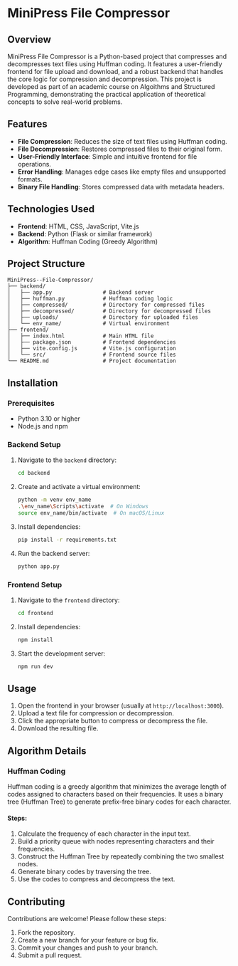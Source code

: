 # MiniPress File Compressor

## Overview

MiniPress File Compressor is a Python-based project that compresses and decompresses text files using Huffman coding. It features a user-friendly frontend for file upload and download, and a robust backend that handles the core logic for compression and decompression. This project is developed as part of an academic course on Algoithms and Structured Programming, demonstrating the practical application of theoretical concepts to solve real-world problems.

## Features

- **File Compression**: Reduces the size of text files using Huffman coding.
- **File Decompression**: Restores compressed files to their original form.
- **User-Friendly Interface**: Simple and intuitive frontend for file operations.
- **Error Handling**: Manages edge cases like empty files and unsupported formats.
- **Binary File Handling**: Stores compressed data with metadata headers.

## Technologies Used

- **Frontend**: HTML, CSS, JavaScript, Vite.js
- **Backend**: Python (Flask or similar framework)
- **Algorithm**: Huffman Coding (Greedy Algorithm)

## Project Structure

```
MiniPress--File-Compressor/
├── backend/
│   ├── app.py                # Backend server
│   ├── huffman.py            # Huffman coding logic
│   ├── compressed/           # Directory for compressed files
│   ├── decompressed/         # Directory for decompressed files
│   ├── uploads/              # Directory for uploaded files
│   └── env_name/             # Virtual environment
├── frontend/
│   ├── index.html            # Main HTML file
│   ├── package.json          # Frontend dependencies
│   ├── vite.config.js        # Vite.js configuration
│   └── src/                  # Frontend source files
└── README.md                 # Project documentation
```

## Installation

### Prerequisites

- Python 3.10 or higher
- Node.js and npm

### Backend Setup

1. Navigate to the `backend` directory:
   ```bash
   cd backend
   ```
2. Create and activate a virtual environment:
   ```bash
   python -m venv env_name
   .\env_name\Scripts\activate  # On Windows
   source env_name/bin/activate  # On macOS/Linux
   ```
3. Install dependencies:
   ```bash
   pip install -r requirements.txt
   ```
4. Run the backend server:
   ```bash
   python app.py
   ```

### Frontend Setup

1. Navigate to the `frontend` directory:
   ```bash
   cd frontend
   ```
2. Install dependencies:
   ```bash
   npm install
   ```
3. Start the development server:
   ```bash
   npm run dev
   ```

## Usage

1. Open the frontend in your browser (usually at `http://localhost:3000`).
2. Upload a text file for compression or decompression.
3. Click the appropriate button to compress or decompress the file.
4. Download the resulting file.

## Algorithm Details

### Huffman Coding

Huffman coding is a greedy algorithm that minimizes the average length of codes assigned to characters based on their frequencies. It uses a binary tree (Huffman Tree) to generate prefix-free binary codes for each character.

#### Steps:

1. Calculate the frequency of each character in the input text.
2. Build a priority queue with nodes representing characters and their frequencies.
3. Construct the Huffman Tree by repeatedly combining the two smallest nodes.
4. Generate binary codes by traversing the tree.
5. Use the codes to compress and decompress the text.

## Contributing

Contributions are welcome! Please follow these steps:

1. Fork the repository.
2. Create a new branch for your feature or bug fix.
3. Commit your changes and push to your branch.
4. Submit a pull request.
